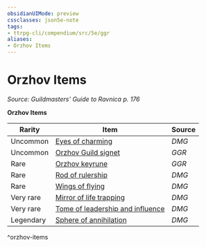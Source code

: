 ```yaml
---
obsidianUIMode: preview
cssclasses: json5e-note
tags:
- ttrpg-cli/compendium/src/5e/ggr
aliases:
- Orzhov Items
---
```

# Orzhov Items
*Source: Guildmasters' Guide to Ravnica p. 176* 

**Orzhov Items**

| Rarity | Item | Source |
|--------|------|--------|
| Uncommon | [Eyes of charming](Інструменти%20ДМ/CLI/items/eyes-of-charming-xdmg.md) | *DMG* |
| Uncommon | [Orzhov Guild signet](Інструменти%20ДМ/CLI/items/orzhov-guild-signet-ggr.md) | *GGR* |
| Rare | [Orzhov keyrune](Інструменти%20ДМ/CLI/items/orzhov-keyrune-ggr.md) | *GGR* |
| Rare | [Rod of rulership](Інструменти%20ДМ/CLI/items/rod-of-rulership-xdmg.md) | *DMG* |
| Rare | [Wings of flying](Інструменти%20ДМ/CLI/items/wings-of-flying-xdmg.md) | *DMG* |
| Very rare | [Mirror of life trapping](Інструменти%20ДМ/CLI/items/mirror-of-life-trapping-xdmg.md) | *DMG* |
| Very rare | [Tome of leadership and influence](Інструменти%20ДМ/CLI/items/tome-of-leadership-and-influence-xdmg.md) | *DMG* |
| Legendary | [Sphere of annihilation](Інструменти%20ДМ/CLI/items/sphere-of-annihilation-xdmg.md) | *DMG* |
^orzhov-items
